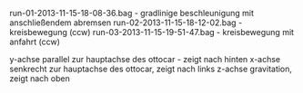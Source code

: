run-01-2013-11-15-18-08-36.bag - gradlinige beschleunigung mit anschließendem abremsen
run-02-2013-11-15-18-12-02.bag - kreisbewegung (ccw)
run-03-2013-11-15-19-51-47.bag - kreisbewegung mit anfahrt (ccw)

y-achse parallel zur hauptachse des ottocar - zeigt nach hinten
x-achse senkrecht zur hauptachse des ottocar, zeigt nach links
z-achse gravitation, zeigt nach oben